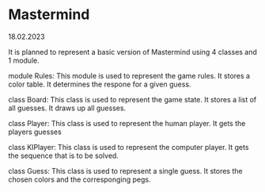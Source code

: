 # Mastermind

18.02.2023

It is planned to represent a basic version of Mastermind using 4 classes and 1 module.

module Rules:   This module is used to represent the game rules.
                It stores a color table.
                It determines the respone for a given guess.

class Board:    This class is used to represent the game state.
                It stores a list of all guesses.
                It draws up all guesses.

class Player:   This class is used to represent the human player.
                It gets the players guesses

class KIPlayer: This class is used to represent the computer player.
                It gets the sequence that is to be solved.

class Guess:    This class is used to represent a single guess.
                It stores the chosen colors and the corresponging pegs.
